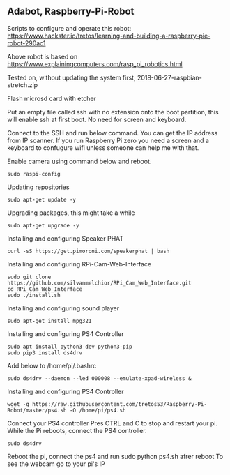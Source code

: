 ## Adabot, Raspberry-Pi-Robot

Scripts to configure and operate this robot: https://www.hackster.io/tretos/learning-and-building-a-raspberry-pie-robot-290ac1

Above robot is based on https://www.explainingcomputers.com/rasp_pi_robotics.html

Tested on, without updating the system first, 2018-06-27-raspbian-stretch.zip

Flash microsd card with etcher

Put an empty file called ssh with no extension onto the boot partition, this will enable ssh at first boot. No need for screen and keyboard.

Connect to the SSH and run below command. You can get the IP address from IP scanner. If you run Raspberry Pi zero you need a screen and a keyboard to confugure wifi unless someone can help me with that.

Enable camera using command below and reboot.

```
sudo raspi-config
```

Updating repositories

```sudo apt-get update -y```

Upgrading packages, this might take a while

```sudo apt-get upgrade -y```

Installing and configuring Speaker PHAT

```curl -sS https://get.pimoroni.com/speakerphat | bash```

Installing and configuring RPi-Cam-Web-Interface

```
sudo git clone https://github.com/silvanmelchior/RPi_Cam_Web_Interface.git
cd RPi_Cam_Web_Interface
sudo ./install.sh
```

Installing and configuring sound player

```sudo apt-get install mpg321```

Installing and configuring PS4 Controller

```
sudo apt install python3-dev python3-pip
sudo pip3 install ds4drv
```

Add below to /home/pi/.bashrc

```sudo ds4drv --daemon --led 000008 --emulate-xpad-wireless &```

Installing and configuring PS4 Controller

```wget -q https://raw.githubusercontent.com/tretos53/Raspberry-Pi-Robot/master/ps4.sh -O /home/pi/ps4.sh```

Connect your PS4 controller
Pres CTRL and C to stop and restart your pi.
While the Pi reboots, connect the PS4 controller.

```sudo ds4drv```

Reboot the pi, connect the ps4 and run sudo python ps4.sh afrer reboot
To see the webcam go to your pi's IP


